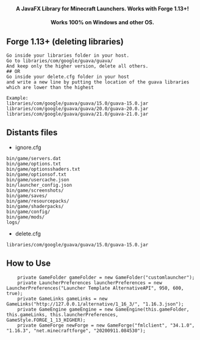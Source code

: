<h4 align="center">A JavaFX Library for Minecraft Launchers. Works with Forge 1.13+!</h4>
<h4 align="center">Works 100% on Windows and other OS.</h4>

## Forge 1.13+ (deleting libraries)

```
Go inside your libraries folder in your host.
Go to libraries/com/google/guava/guava/
And keep only the higher version, delete all others.
## OR
Go inside your delete.cfg folder in your host
and write a new line by putting the location of the guava libraries
which are lower than the highest

Example:
libraries/com/google/guava/guava/15.0/guava-15.0.jar
libraries/com/google/guava/guava/20.0/guava-20.0.jar
libraries/com/google/guava/guava/21.0/guava-21.0.jar

```
## Distants files

- ignore.cfg
```
bin/game/servers.dat
bin/game/options.txt
bin/game/optionsshaders.txt
bin/game/optionsof.txt
bin/game/usercache.json
bin/launcher_config.json
bin/game/screenshots/
bin/game/saves/
bin/game/resourcepacks/
bin/game/shaderpacks/
bin/game/config/
bin/game/mods/
logs/
```
- delete.cfg
```
libraries/com/google/guava/guava/15.0/guava-15.0.jar
```

## How to Use
```
	private GameFolder gameFolder = new GameFolder("customlauncher");
	private LauncherPreferences launcherPreferences = new LauncherPreferences("Launcher Template AlternativeAPI", 950, 600, true);
	private GameLinks gameLinks = new GameLinks("http://127.0.0.1/alternative/1_16_3/", "1.16.3.json");
	private GameEngine gameEngine = new GameEngine(this.gameFolder, this.gameLinks, this.launcherPreferences, GameStyle.FORGE_1_13_HIGHER);
	private GameForge newForge = new GameForge("fmlclient", "34.1.0", "1.16.3", "net.minecraftforge", "20200911.084530");
  ```
